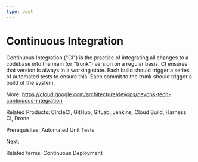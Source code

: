 ```yaml
---
type: post
---
```

# Continuous Integration

Continuous Integration ("CI") is the practice of integrating all changes to a codebase into the main (or "trunk") version on a regular basis.  CI ensures that version is always in a working state. Each build should trigger a series of automated tests to ensure this.  Each commit to the trunk should trigger a build of the system.

More: <https://cloud.google.com/architecture/devops/devops-tech-continuous-integration>

Related Products: CircleCI, GitHub, GitLab, Jenkins, Cloud Build, Harness CI, Drone

Prerequisites: Automated Unit Tests

Next:

Related terms: Continuous Deployment
